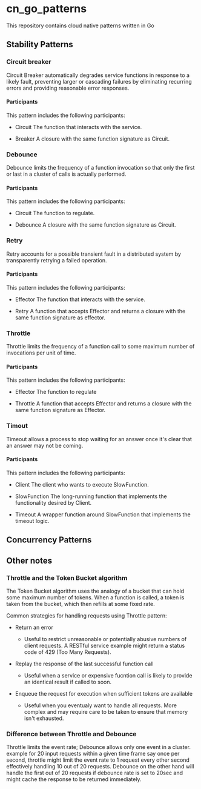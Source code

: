 # cn_go_patterns
This repository contains cloud native patterns written in Go


## Stability Patterns
### Circuit breaker
Circuit Breaker automatically degrades service functions in response to a likely fault,
preventing larger or cascading failures by eliminating recurring errors and providing reasonable error responses.

#### Participants
This pattern includes the following participants:

- Circuit
  The function that interacts with the service.

- Breaker
  A closure with the same function signature as Circuit.


### Debounce
Debounce limits the frequency of a function invocation so that only the first or last in a cluster of calls is actually performed.

#### Participants
This pattern includes the following participants:

- Circuit
  The function to regulate.

- Debounce
  A closure with the same function signature as Circuit.


### Retry
Retry accounts for a possible transient fault in a distributed system by transparently retrying a failed operation.

#### Participants
This pattern includes the following participants:

- Effector
  The function that interacts with the service.

- Retry
  A function that accepts Effector and returns a closure with the same function signature as effector.


### Throttle
Throttle limits the frequency of a function call to some maximum number of invocations per unit of time.

#### Participants
This pattern includes the following participants:

- Effector
  The function to regulate

- Throttle
  A function that accepts Effector and returns a closure with the same function signature as Effector.


### Timout
Timeout allows a process to stop waiting for an answer once it's clear that an answer may not be coming.

#### Participants
This pattern includes the following participants:

- Client
  The client who wants to execute SlowFunction.

- SlowFunction
  The long-running function that implements the functionality desired by Client.

- Timeout
  A wrapper function around SlowFunction that implements the timeout logic.

## Concurrency Patterns


## Other notes

### Throttle and the Token Bucket algorithm
The Token Bucket algorithm uses the analogy of a bucket that can hold some maximum number of tokens. When a function is called, a token is taken 
from the bucket, which then refills at some fixed rate.

Common strategies for handling requests using Throttle pattern:
- Return an error
    - Useful to restrict unreasonable or potentially abusive numbers of client requests. A RESTful service example might return a status code of 429 (Too Many Requests).
  
- Replay the response of the last successful function call
    - Useful when a service or expensive fucntion call is likely to provide an identical result if called to soon.

- Enqueue the request for execution when sufficient tokens are available
    - Useful when you eventualy want to handle all requests. More complex and may require care to be taken to ensure that memory isn't exhausted.

### Difference between Throttle and Debounce
Throttle limits the event rate; Debounce allows only one event in a cluster.
example for 20 input requests within a given time frame say once per second, throttle might limit the event rate to 1 request every other second
effectively handling 10 out of 20 requests. Debounce on the other hand will handle the first out of 20 requests if debounce rate is set to 20sec and might cache the response to be returned immediately.